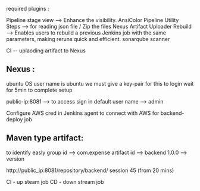 required plugins : 

Pipeline stage view  --> Enhance the visibility.
AnsiColor
Pipeline Utility Steps --> for reading json file / Zip the files
Nexus Artifact Uploader
Rebuild --> Enables users to rebuild a previous Jenkins job with the same parameters, making reruns quick and efficient.
sonarqube scanner

CI -- uplaoding artifact to Nexus

Nexus :
------
ubuntu OS user name is ubuntu
we must give a key-pair for this to login
wait for 5min to complete setup

public-ip:8081 --> to access 
sign in
default user name --> admin 

Configure AWS cred in Jenkins agent to connect with AWS for backend-deploy job

Maven type artifact:
-----------------------
to identify easly 
group id --> com.expense
artifact id --> backend 
1.0.0 --> version 

http://public_ip:8081/repository/backend/  session 45 (from 20 mins)

CI - up steam job
CD - down stream job






